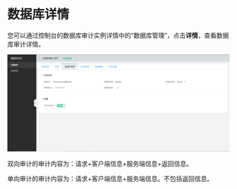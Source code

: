 # 数据库详情

您可以通过控制台的数据库审计实例详情中的“数据库管理”，点击**详情**，查看数据库审计详情。

![数据库详情](/image/Database-Audit/数据库详情.png)

双向审计的审计内容为：请求+客户端信息+服务端信息+返回信息。

单向审计的审计内容为：请求+客户端信息+服务端信息。不包括返回信息。

